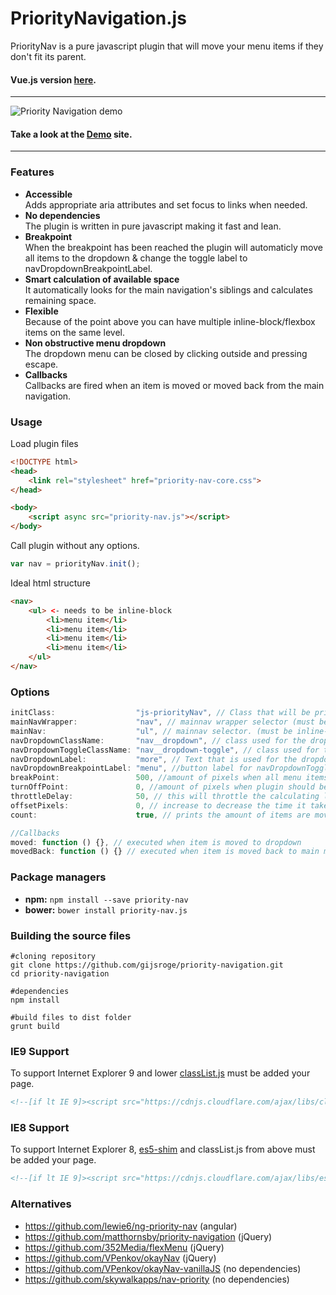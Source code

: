 # PriorityNavigation.js
PriorityNav is a pure javascript plugin that will move your menu items if they don't fit its parent.
#### Vue.js version **[here](https://github.com/gijsroge/vue-responsive-menu)**.
----------
![Priority Navigation demo](http://gijsroge.github.io/priority-nav.js/priority-nav-demo.gif)

#### Take a look at the **[Demo](http://gijsroge.github.io/priority-nav.js/)** site.

----------

### Features
- **Accessible**<br>Adds appropriate aria attributes and set focus to links when needed.
- **No dependencies**<br>The plugin is written in pure javascript making it fast and lean.
- **Breakpoint**<br>When the breakpoint has been reached the plugin will automaticly move all items to the dropdown & change the toggle label to navDropdownBreakpointLabel.
- **Smart calculation of available space**<br>It automatically looks for the main navigation's siblings and calculates remaining space.
- **Flexible**<br>Because of the point above you can have multiple inline-block/flexbox items on the same level.
- **Non obstructive menu dropdown**<br>The dropdown menu can be closed by clicking outside and pressing escape.
- **Callbacks**<br>Callbacks are fired when an item is moved or moved back from the main navigation.

### Usage
Load plugin files

```html
<!DOCTYPE html>
<head>
    <link rel="stylesheet" href="priority-nav-core.css">
</head>

<body>
    <script async src="priority-nav.js"></script>
</body>
```

Call plugin without any options.
```js
var nav = priorityNav.init();
```
Ideal html structure
```html
<nav>
    <ul> <- needs to be inline-block
        <li>menu item</li>
        <li>menu item</li>
        <li>menu item</li>
        <li>menu item</li>
    </ul>
</nav>
```

### Options
```js
initClass:                  "js-priorityNav", // Class that will be printed on html element to allow conditional css styling.
mainNavWrapper:             "nav", // mainnav wrapper selector (must be direct parent from mainNav)
mainNav:                    "ul", // mainnav selector. (must be inline-block)
navDropdownClassName:       "nav__dropdown", // class used for the dropdown - this is a class name, not a selector.
navDropdownToggleClassName: "nav__dropdown-toggle", // class used for the dropdown toggle - this is a class name, not a selector.
navDropdownLabel:           "more", // Text that is used for the dropdown toggle.
navDropdownBreakpointLabel: "menu", //button label for navDropdownToggle when the breakPoint is reached.
breakPoint:                 500, //amount of pixels when all menu items should be moved to dropdown to simulate a mobile menu
turnOffPoint:               0, //amount of pixels when plugin should be disabled (all menu items should be outside the dropdown)
throttleDelay:              50, // this will throttle the calculating logic on resize because i'm a responsible dev.
offsetPixels:               0, // increase to decrease the time it takes to move an item.
count:                      true, // prints the amount of items are moved to the attribute data-count to style with css counter.

//Callbacks
moved: function () {}, // executed when item is moved to dropdown
movedBack: function () {} // executed when item is moved back to main menu
```

### Package managers
- **npm:** `npm install --save priority-nav`
- **bower:** `bower install priority-nav.js`

### Building the source files
```
#cloning repository
git clone https://github.com/gijsroge/priority-navigation.git
cd priority-navigation

#dependencies
npm install

#build files to dist folder
grunt build
```

### IE9 Support
To support Internet Explorer 9 and lower [classList.js](https://github.com/remy/polyfills/blob/master/classList.js/) must be added your page.

```html
<!--[if lt IE 9]><script src="https://cdnjs.cloudflare.com/ajax/libs/classlist/2014.01.31/classList.min.js"></script><![endif]-->
```

### IE8 Support
To support Internet Explorer 8, [es5-shim](https://github.com/kriskowal/es5-shim/) and classList.js from above must be added your page.

```html
<!--[if lt IE 9]><script src="https://cdnjs.cloudflare.com/ajax/libs/es5-shim/2.0.8/es5-shim.min.js"></script><![endif]-->
```

### Alternatives
* https://github.com/lewie6/ng-priority-nav (angular)
* https://github.com/matthornsby/priority-navigation (jQuery)
* https://github.com/352Media/flexMenu (jQuery)
* https://github.com/VPenkov/okayNav (jQuery)
* https://github.com/VPenkov/okayNav-vanillaJS (no dependencies)
* https://github.com/skywalkapps/nav-priority (no dependencies)
